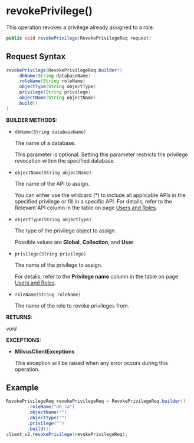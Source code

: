 # revokePrivilege()

This operation revokes a privilege already assigned to a role.

```java
public void revokePrivilege(RevokePrivilegeReq request)
```

## Request Syntax

```java
revokePrivilege(RevokePrivilegeReq.builder()
    .dbName(String databaseName)
    .roleName(String roleName)
    .objectType(String objectType)
    .privilege(String privilege)
    .objectName(String objectName)
    .build()
)
```

**BUILDER METHODS:**

- `dbName(String databaseName)`

    The name of a database. 

    This parameter is optional. Setting this parameter restricts the privilege revocation within the specified database.

- `objectName(String objectName)`

    The name of the API to assign. 

    You can either use the wildcard (*) to include all applicable APIs in the specified privilege or fill in a specific API. For details, refer to the Relevant API column in the table on page [Users and Roles](https://milvus.io/docs/users_and_roles.md).

- `objectType(String objectType)`

    The type of the privilege object to assign. 

    Possible values are **Global**, **Collection**, and **User**.

- `privilege(String privilege)`

    The name of the privilege to assign. 

    For details, refer to the **Privilege name** column in the table on page [Users and Roles](https://milvus.io/docs/users_and_roles.md).

- `roleName(String roleName)`

    The name of the role to revoke privileges from.

**RETURNS:**

*void*

**EXCEPTIONS:**

- **MilvusClientExceptions**

    This exception will be raised when any error occurs during this operation.

## Example

```java
RevokePrivilegeReq revokePrivilegeReq = RevokePrivilegeReq.builder()
        .roleName("db_rw")
        .objectName("")
        .objectType("")
        .privilege("")
        .build();
client_v2.revokePrivilege(revokePrivilegeReq);
```

